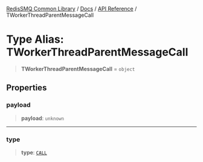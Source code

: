 [RedisSMQ Common Library](../../../README.md) / [Docs](../../README.md) / [API Reference](../README.md) / TWorkerThreadParentMessageCall

# Type Alias: TWorkerThreadParentMessageCall

> **TWorkerThreadParentMessageCall** = `object`

## Properties

### payload

> **payload**: `unknown`

***

### type

> **type**: [`CALL`](../enumerations/EWorkerThreadParentMessage.md#call)
